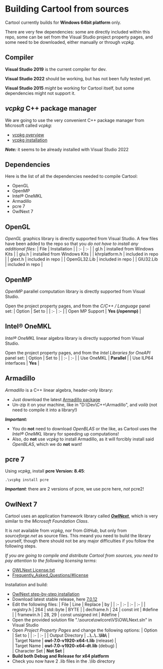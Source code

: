 # Building Cartool from sources

Cartool currently builds for **Windows 64bit platform** only.

There are very few dependencies: some are directly included within this repo, some can be set from the Visual Studio project property pages, and some need to be downloaded, either manually or through *vcpkg*.

## Compiler
**Visual Studio 2019** is the current compiler for dev.

**Visual Studio 2022** should be working, but has not been fully tested yet.

**Visual Studio 2015** *might* be working for Cartool itself, but some dependencies might not support it.

## *vcpkg* C++ package manager
We are going to use the very convenient C++ package manager from Microsoft called *vcpkg*:
- [vcpkg overview](https://learn.microsoft.com/en-us/vcpkg/get_started/overview)
- [vcpkg installation](https://learn.microsoft.com/en-us/vcpkg/get_started/get-started-msbuild?pivots=shell-cmd)

***Note:*** it seems to be already installed with Visual Studio 2022

## Dependencies
Here is the list of all the dependencies needed to compile Cartool:
- OpenGL
- OpenMP
- Intel® OneMKL
- Armadillo
- pcre 7
- OwlNext 7

## OpenGL
*OpenGL* graphics library is directly supported from Visual Studio. A few files have been added to the repo so that you *do not have to install any additional files*:
| File | Installation |
| :- | :- |
| gl.h | installed from Windows Kits |
| glu.h | installed from Windows Kits |
| khrplatform.h | included in repo |
| glext.h | included in repo |
| OpenGL32.Lib | included in repo |
| GlU32.Lib | included in repo |

## OpenMP
*OpenMP* parallel computation library is directly supported from Visual Studio.

Open the project property pages, and from the *C/C++ / Language* panel set:
| Option | Set to |
| :- | :- |
| Open MP Support | **Yes (/openmp)** |

## Intel® OneMKL
*Intel® OneMKL* linear algebra library is directly supported from Visual Studio.

Open the project property pages, and from the *Intel Libraries for OneAPI* panel set:
| Option | Set to |
| :- | :- |
| Use OneMKL | **Parallel** |
| Use ILP64 interfaces | **Yes** |

## Armadillo
*Armadillo* is a C++ linear algebra, header-only library:
- Just download the latest [Armadillo package](https://arma.sourceforge.net/download.html)
- Un-zip it on your machine, like in "D:\Dev\C++\Armadillo", and *voilà* (not need to compile it into a library!)

***Important:***
- You do **not** need to download *OpenBLAS* or the like, as Cartool uses the *Intel® OneMKL* library for speeding up computations!
- Also, do **not** use *vcpkg* to install Armadillo, as it will forcibly install said *OpenBLAS*, which we do **not** want!

## pcre 7
Using *vcpkg*, install **pcre Version: 8.45**:
```
.\vcpkg install pcre
````
***Important***: there are 2 versions of pcre, we use pcre here, *not* pcre2!

## OwlNext 7
Cartool uses an application framework library called [***OwlNext***](https://sourceforge.net/p/owlnext/wiki/Main_Page/), which is very similar to the *Microsoft Foundation Class*.

It is *not* available from *vcpkg*, nor from *GitHub*, but only from *sourceforge.net* as source files. This meand you need to build the library yourself, though there should not be any major difficulties if you follow the following steps.

*If you are going to compile and distribute Cartool from sources, you need to pay attention to the following licensing terms*:
- [OWLNext License.txt](https://sourceforge.net/p/owlnext/code/HEAD/tree/trunk/OWLNext%20License.txt)
- [Frequently_Asked_Questions/#license](https://sourceforge.net/p/owlnext/wiki/Frequently_Asked_Questions/#license)

Installation and build:
- [OwlNext step-by-step installation](https://sourceforge.net/p/owlnext/wiki/Installing_OWLNext/)
- Download latest stable release, here [7.0.12](https://sourceforge.net/p/owlnext/code/HEAD/tree/tags/7.0.12/)
- Edit the following files:
  | File | Line | Replace | by |
  | :- | :- | :-  | :- |
  | registry.h | 264 | std::byte | BYTE |
  | decframe.h | 24 | const int | #define |
  | framewin.h | 28, 29 | const unsigned int | #define |
- Open the provided solution file ".\source\owlcore\VS\OWLNext.sln" in Visual Studio
- Open *Project Property Pages* and change the following options:
  | Option | Set to |
  | :- | :- |
  | Output Directory | **..\\..\\..\\lib\\** |   
  | Target Name | **owl-7.0-v1920-x64-t.lib** (release) |   
  | Target Name | **owl-7.0-v1920-x64-dt.lib** (debug) |   
  | Character Set | **Not Set** |   
- **Build both Debug and Release for x64 platform**
- Check you now have 2 .lib files in the .\\lib directory



